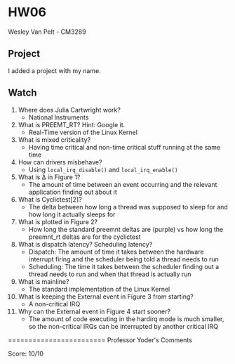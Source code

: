 # HW06
Wesley Van Pelt - CM3289

## Project
I added a project with my name.

## Watch
1. Where does Julia Cartwright work?
	* National Instruments
2. What is PREEMT_RT? Hint: Google it.
	* Real-Time version of the Linux Kernel
3. What is mixed criticality?
	* Having time critical and non-time critical stuff running at the same
	  time
4. How can drivers misbehave?
	* Using `local_irq_disable()` and `local_irq_enable()`
5. What is Δ in Figure 1?
	* The amount of time between an event occurring and the relevant
	  application finding out about it
6. What is Cyclictest[2]?
	* The delta between how long a thread was supposed to sleep for and how
	  long it actually sleeps for
7. What is plotted in Figure 2?
	* How long the standard preemnt deltas are (purple) vs how long the
	  preemnt_rt deltas are for the cyclictest
8. What is dispatch latency? Scheduling latency?
	* Dispatch: The amount of time it takes between the hardware interrupt
	  firing and the scheduler being told a thread needs to run
	* Scheduling: The time it takes between the scheduler finding out a
	  thread needs to run and when that thread is actually run
9. What is mainline?
	* The standard implementation of the Linux Kernel
10. What is keeping the External event in Figure 3 from starting?
	* A non-critical IRQ
11. Why can the External event in Figure 4 start sooner?
	* The amount of code executing in the hardirq mode is much smaller, so
	  the non-critical IRQs can be interrupted by another critical IRQ

========================
Professor Yoder's Comments

Score:  10/10
